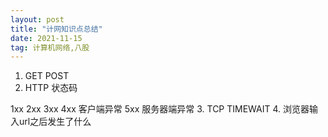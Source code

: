 ```yaml
---
layout: post
title: "计网知识点总结"
date: 2021-11-15
tag: 计算机网络,八股
---
```


1. GET POST
2. HTTP 状态码

1xx 
2xx 
3xx
4xx 客户端异常
5xx 服务器端异常
3. TCP TIMEWAIT
4. 浏览器输入url之后发生了什么